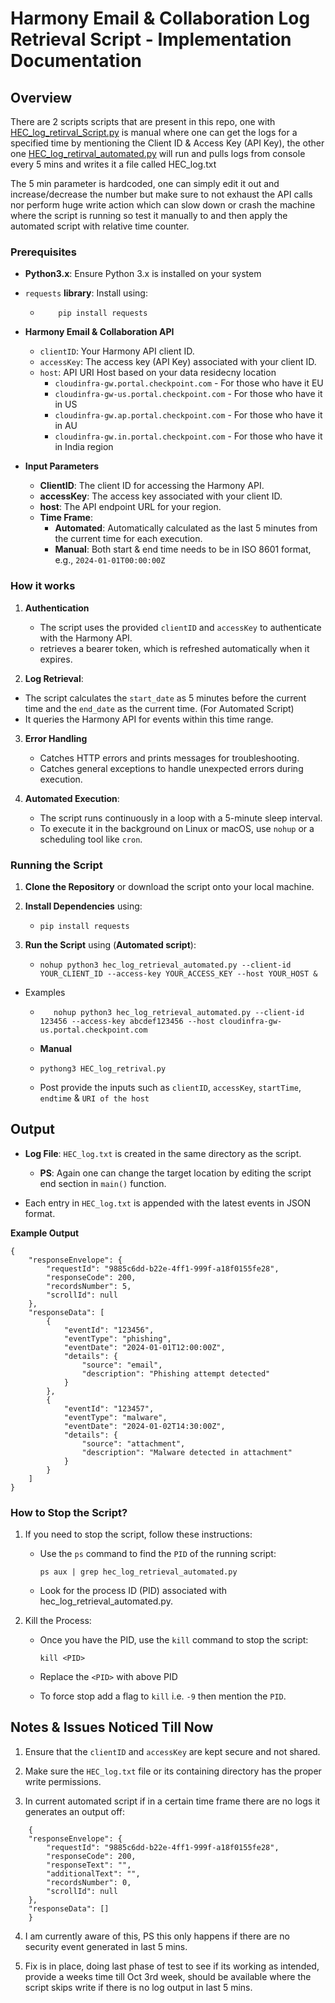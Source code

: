 # Harmony Email & Collaboration Log Retrieval Script - Implementation Documentation

## Overview

There are 2 scripts scripts that are present in this repo, one with [HEC_log_retirval_Script.py](HEC_log_retirval_Script.py) is manual where one can get the logs for a specified time by mentioning the Client ID & Access Key (API Key), the other one [HEC_log_retirval_automated.py](HEC_log_retirval_automated.py) will run and pulls logs from console every 5 mins and writes it a file called HEC_log.txt

The 5 min parameter is hardcoded, one can simply edit it out and increase/decrease the number but make sure to not exhaust the API calls nor perform huge write action which can slow down or crash the machine where the script is running so test it manually to and then apply the automated script with relative time counter.

### Prerequisites

- **Python3.x**: Ensure Python 3.x is installed on your system

- `requests` **library**: Install using:

  - ```
        pip install requests
    ```
- **Harmony Email & Collaboration API**
  - `clientID`: Your Harmony API client ID.
  - `accessKey`: The access key (API Key) associated with your client ID.
  - `host`: API URI Host based on your data residecny location
    - `cloudinfra-gw.portal.checkpoint.com` - For those who have it EU
    - `cloudinfra-gw-us.portal.checkpoint.com` - For those who have it in US
    - `cloudinfra-gw.ap.portal.checkpoint.com` - For those who have it in AU
    - `cloudinfra-gw.in.portal.checkpoint.com` - For those who have it in India region

- **Input Parameters**
  - **ClientID**: The client ID for accessing the Harmony API.
  - **accessKey**: The access key associated with your client ID.
  - **host**: The API endpoint URL for your region.
  - **Time Frame**:
    - **Automated**: Automatically calculated as the last 5 minutes from the current time for each execution.
    - **Manual**: Both start & end time needs to be in ISO 8601 format, e.g., `2024-01-01T00:00:00Z` 

### How it works

1. **Authentication**
   - The script uses the provided `clientID` and `accessKey` to authenticate with the Harmony API.
   - retrieves a bearer token, which is refreshed automatically when it expires.

2. **Log Retrieval**:
  - The script calculates the `start_date` as 5 minutes before the current time and the `end_date` as the current time. (For Automated Script)
  - It queries the Harmony API for events within this time range.

3. **Error Handling**
    - Catches HTTP errors and prints messages for troubleshooting.
    - Catches general exceptions to handle unexpected errors during execution.

4. **Automated Execution**:
    - The script runs continuously in a loop with a 5-minute sleep interval.
    - To execute it in the background on Linux or macOS, use `nohup` or a scheduling tool like `cron`.
  
### Running the Script

1. **Clone the Repository** or download the script onto your local machine.

2. **Install Dependencies** using:
   - ```
     pip install requests
     ```
3. **Run the Script** using (**Automated script**):
   - ```
     nohup python3 hec_log_retrieval_automated.py --client-id YOUR_CLIENT_ID --access-key YOUR_ACCESS_KEY --host YOUR_HOST &
     ```
  - Examples
    -  ```
          nohup python3 hec_log_retrieval_automated.py --client-id 123456 --access-key abcdef123456 --host cloudinfra-gw-us.portal.checkpoint.com

       ```
    - **Manual**
    - ```
      pythong3 HEC_log_retrival.py
      ```
    - Post provide the inputs such as `clientID`, `accessKey`, `startTime`, `endtime` & `URI of the host`

## Output

- **Log File**: `HEC_log.txt` is created in the same directory as the script.
  - **PS**: Again one can change the target location by editing the script end section in `main()` function.
 
- Each entry in `HEC_log.txt` is appended with the latest events in JSON format.

**Example Output**

```
{
    "responseEnvelope": {
        "requestId": "9885c6dd-b22e-4ff1-999f-a18f0155fe28",
        "responseCode": 200,
        "recordsNumber": 5,
        "scrollId": null
    },
    "responseData": [
        {
            "eventId": "123456",
            "eventType": "phishing",
            "eventDate": "2024-01-01T12:00:00Z",
            "details": {
                "source": "email",
                "description": "Phishing attempt detected"
            }
        },
        {
            "eventId": "123457",
            "eventType": "malware",
            "eventDate": "2024-01-02T14:30:00Z",
            "details": {
                "source": "attachment",
                "description": "Malware detected in attachment"
            }
        }
    ]
}
```
### How to Stop the Script?

1. If you need to stop the script, follow these instructions:
   - Use the `ps` command to find the `PID` of the running script:
      ```
      ps aux | grep hec_log_retrieval_automated.py
      ```
   - Look for the process ID (PID) associated with hec_log_retrieval_automated.py.
    
2. Kill the Process:
   - Once you have the PID, use the `kill` command to stop the script:
     ```
     kill <PID>
     ```
   - Replace the `<PID>` with above PID
  
   - To force stop add a flag to `kill` i.e. `-9` then mention the `PID`.


## Notes & Issues Noticed Till Now

1. Ensure that the `clientID` and `accessKey` are kept secure and not shared.

2. Make sure the `HEC_log.txt` file or its containing directory has the proper write permissions.

3. In current automated script if in a certain time frame there are no logs it generates an output off:
```
    {
    "responseEnvelope": {
        "requestId": "9885c6dd-b22e-4ff1-999f-a18f0155fe28",
        "responseCode": 200,
        "responseText": "",
        "additionalText": "",
        "recordsNumber": 0,
        "scrollId": null
    },
    "responseData": []
    }
```

4. I am currently aware of this, PS this only happens if there are no security event generated in last 5 mins.

5. Fix is in place, doing last phase of test to see if its working as intended, provide a weeks time till Oct 3rd week, should be available where the script skips write if there is no log output in last 5 mins.





    



  
